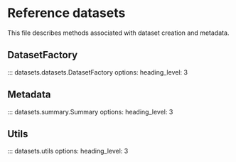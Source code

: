 # Reference datasets

This file describes methods associated with dataset creation and metadata.

## DatasetFactory

::: datasets.datasets.DatasetFactory
    options:
      heading_level: 3      

## Metadata

::: datasets.summary.Summary
    options:
      heading_level: 3   

## Utils

::: datasets.utils
    options:
      heading_level: 3

